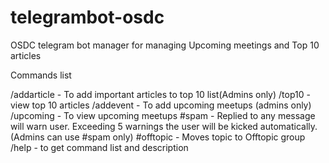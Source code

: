 # telegrambot-osdc
OSDC telegram bot manager for managing Upcoming meetings and Top 10 articles

Commands list

/addarticle - To add important articles to top 10 list(Admins only)
/top10 - view top 10 articles
/addevent - To add upcoming meetups (admins only)
/upcoming - To view upcoming meetups
#spam - Replied to any message will warn user. Exceeding 5 warnings the user will be kicked automatically. (Admins can use #spam only)
#offtopic - Moves topic to Offtopic group
/help - to get command list and description
